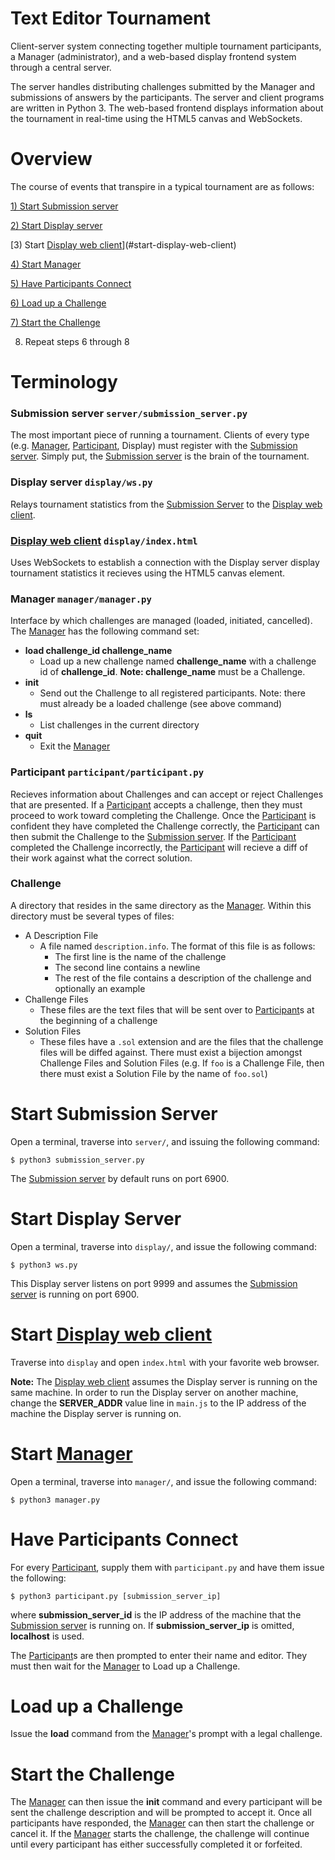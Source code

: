 Text Editor Tournament
=======================

Client-server system connecting together multiple tournament participants, a
Manager (administrator), and a web-based display frontend system through a
central server.

The server handles distributing challenges submitted by the Manager and
submissions of answers by the participants. The server and client programs are
written in Python 3. The web-based frontend displays information about the
tournament in real-time using the HTML5 canvas and WebSockets.

Overview
========

The course of events that transpire in a typical tournament are as follows:

[1) Start Submission server](#start-submission-server)

[2) Start Display server](#start-display-server)

[3) Start [Display web client](#display-web-client-displayindexhtml)](#start-display-web-client)

[4) Start Manager](#start-manager)

[5) Have Participants Connect](#have-participants-connect)

[6) Load up a Challenge](#load-up-a-challenge)

[7) Start the Challenge](#start-the-challenge)

8) Repeat steps 6 through 8

Terminology
===========

### Submission server `server/submission_server.py`

The most important piece of running a tournament. Clients of every type (e.g.
[Manager](#manager-managermanagerpy), [Participant](#participant-participantparticipantpy), Display) must register with the [Submission server](#submission-server-serversubmission_serverpy). Simply
put, the [Submission server](#submission-server-serversubmission_serverpy) is the brain of the tournament.

### Display server `display/ws.py`

Relays tournament statistics from the [Submission Server](#submission-server-serversubmission_serverpy) 
to the [Display web client](#display-web-client-displayindexhtml).

### [Display web client](#display-web-client-displayindexhtml) `display/index.html` 

Uses WebSockets to establish a connection with the Display server display
tournament statistics it recieves using the HTML5 canvas element.

### Manager `manager/manager.py` 

Interface by which challenges are managed (loaded, initiated, cancelled). The
[Manager](#manager-managermanagerpy) has the following command set:

* **load challenge_id challenge_name**
    * Load up a new challenge named **challenge_name** with a challenge
      id of **challenge_id**. **Note: challenge_name** must be a Challenge.
* **init**
    * Send out the Challenge to all registered participants. Note: there must
      already be a loaded challenge (see above command)
* **ls**
    * List challenges in the current directory
* **quit**
    * Exit the [Manager](#manager-managermanagerpy)

### Participant `participant/participant.py`

Recieves information about Challenges and can accept or reject Challenges that
are presented. If a [Participant](#participant-participantparticipantpy) accepts a challenge, then they must proceed to
work toward completing the Challenge. Once the [Participant](#participant-participantparticipantpy) is confident they
have completed the Challenge correctly, the [Participant](#participant-participantparticipantpy) can then submit the
Challenge to the [Submission server](#submission-server-serversubmission_serverpy). If the [Participant](#participant-participantparticipantpy) completed the Challenge
incorrectly, the [Participant](#participant-participantparticipantpy) will recieve a diff of their work against what the
correct solution.

### Challenge

A directory that resides in the same directory as the [Manager](#manager-managermanagerpy). Within this
directory must be several types of files:

* A Description File
    * A file named `description.info`. The format of this file is as follows:
        * The first line is the name of the challenge
        * The second line contains a newline
        * The rest of the file contains a description of the challenge and
          optionally an example
* Challenge Files
    * These files are the text files that will be sent over to [Participant](#participant-participantparticipantpy)s at
      the beginning of a challenge
* Solution Files
    * These files have a `.sol` extension and are the files that the challenge
      files will be diffed against. There must exist a bijection amongst
      Challenge Files and Solution Files (e.g. If `foo` is a Challenge File,
      then there must exist a Solution File by the name of `foo.sol`)

Start Submission Server
=======================

Open a terminal, traverse into `server/`, and issuing the following command:

    $ python3 submission_server.py

The [Submission server](#submission-server-serversubmission_serverpy) by default runs on port 6900.

Start Display Server
====================

Open a terminal, traverse into `display/`, and issue the following command:

    $ python3 ws.py

This Display server listens on port 9999 and assumes the [Submission server](#submission-server-serversubmission_serverpy) is
running on port 6900.

Start [Display web client](#display-web-client-displayindexhtml)
========================

Traverse into `display` and open `index.html` with your favorite web browser.

**Note:** The [Display web client](#display-web-client-displayindexhtml) assumes the Display server is running on the
same machine. In order to run the Display server on another machine, change the
**SERVER_ADDR** value line in `main.js` to the IP address of the machine the
Display server is running on.

Start [Manager](#manager-managermanagerpy)
=============

Open a terminal, traverse into `manager/`, and issue the following command:

    $ python3 manager.py

Have Participants Connect
====================

For every [Participant](#participant-participantparticipantpy), supply them with `participant.py` and have them issue the
following:

    $ python3 participant.py [submission_server_ip]

where **submission_server_id** is the IP address of the machine that the
[Submission server](#submission-server-serversubmission_serverpy) is running on.
If **submission_server_ip** is omitted, **localhost** is used.

The [Participant](#participant-participantparticipantpy)s are then prompted to enter their name and editor. They must
then wait for the [Manager](#manager-managermanagerpy) to Load up a Challenge.

Load up a Challenge
===================

Issue the **load** command from the [Manager](#manager-managermanagerpy)'s prompt with a legal challenge.

Start the Challenge
===================

The [Manager](#manager-managermanagerpy) can then issue the **init** command and every participant will be
sent the challenge description and will be prompted to accept it. Once all
participants have responded, the [Manager](#manager-managermanagerpy) can then start the challenge or cancel
it. If the [Manager](#manager-managermanagerpy) starts the challenge, the challenge will continue until
every participant has either successfully completed it or forfeited.
